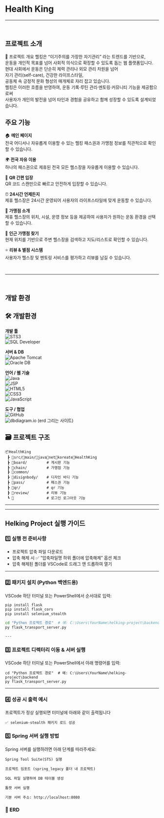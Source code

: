  # Health King





-----------------------------------------------------------------------------------------------------------------

<br>

## 프로젝트 소개

📌 프로젝트 개요
헬킹은 “이기주의를 가장한 자기관리” 라는 트렌드를 기반으로,<br> 운동을 개인적 목표를 넘어 사회적 의식으로 확장할 수 있도록 돕는 웹 플랫폼입니다.<br>
현대 사회에서 운동은 단순히 체력 관리나 외모 관리 차원을 넘어<br>
자기 관리(self-care), 건강한 라이프스타일,<br>
공동체 속 긍정적 문화 형성의 매개체로 자리 잡고 있습니다.<br>
헬킹은 이러한 흐름을 반영하여, 운동 기록·루틴 관리·멘토링·커뮤니티 기능을 제공함으로써<br>
사용자가 개인의 발전을 넘어 타인과 경험을 공유하고 함께 성장할 수 있도록 설계되었습니다.



## 주요 기능

🏠 **메인 페이지**  
전국 어디서나 자유롭게 이용할 수 있는 헬킹 패스권과 가맹점 정보를 직관적으로 확인할 수 있습니다. <br>  

🌍 **전국 자유 이용**  
하나의 패스권으로 제휴된 전국 모든 헬스장을 자유롭게 이용할 수 있습니다. <br>  

📱 **QR 간편 입장**  
QR 코드 스캔만으로 빠르고 안전하게 입장할 수 있습니다. <br>  

⏰ **24시간 언제든지**  
제휴 헬스장은 24시간 운영되어 사용자의 라이프스타일에 맞게 운동할 수 있습니다. <br>  

🏢 **가맹점 소개**  
제휴 헬스장의 위치, 시설, 운영 정보 등을 제공하여 사용자가 원하는 운동 환경을 선택할 수 있습니다. <br>  

📍 **인근 가맹점 찾기**  
현재 위치를 기반으로 주변 헬스장을 검색하고 지도/리스트로 확인할 수 있습니다. <br>  

⭐ **리뷰 & 별점 시스템**  
사용자가 헬스장 및 멘토링 서비스를 평가하고 리뷰를 남길 수 있습니다. <br>  

<br>

-----------------------------------------------------------------------------------------------------------------

<br>

##  개발 환경   

 
## 🛠️ 개발환경

**개발 툴**  
![STS3](https://img.shields.io/badge/STS3-6DB33F?style=flat&logo=spring&logoColor=white)  
![SQL Developer](https://img.shields.io/badge/SQL_Developer-F80000?style=flat&logo=oracle&logoColor=white)  

**서버 & DB**  
![Apache Tomcat](https://img.shields.io/badge/Apache_Tomcat-F8DC75?style=flat&logo=apachetomcat&logoColor=black)  
![Oracle DB](https://img.shields.io/badge/Oracle-FF0000?style=flat&logo=oracle&logoColor=white)  

**언어 / 웹 기술**  
![Java](https://img.shields.io/badge/Java-ED8B00?style=flat&logo=java&logoColor=white)  
![JSP](https://img.shields.io/badge/JSP-007396?style=flat&logo=jsp&logoColor=white)  
![HTML5](https://img.shields.io/badge/HTML5-E34F26?style=flat&logo=html5&logoColor=white)  
![CSS3](https://img.shields.io/badge/CSS3-1572B6?style=flat&logo=css3&logoColor=white)  
![JavaScript](https://img.shields.io/badge/JavaScript-F7DF1E?style=flat&logo=javascript&logoColor=black)  

**도구 / 협업**  
![GitHub](https://img.shields.io/badge/GitHub-181717?style=flat&logo=github&logoColor=white)  
![dbdiagram.io](https://img.shields.io/badge/dbdiagram.io-0D1117?style=flat&logo=dbdiagram&logoColor=white) (erd 그리는 사이트)



## 🗃 프로젝트 구조
```
📦HealthKing
 ┣ 📂src/📂main/📂java📂net📂koreate📂HealthKing
 ┣ 📂board/         # 게시판 기능           
 ┣ 📂chain/         # 가맹점 기능
 ┣ 📂common/     
 ┣ 📂disignbody/    # 디자인 바디 기능
 ┣ 📂pass/          # 패스권 기능
 ┣ 📂qr/            # qr 기능                  
 ┣ 📂review/        # 리뷰 기능
 ┗ 📂               # 로그인 로그아웃 기능 

```

---


---

## Helking Project 실행 가이드

### 1️⃣ 실행 전 준비사항

- 프로젝트 압축 파일 다운로드  
- 압축 해제 시 ✅ “압축파일명 하위 폴더에 압축해제” 옵션 체크  
- 압축 해제된 폴더를 VSCode로 드래그 앤 드롭하여 열기  

---

### 2️⃣ 패키지 설치 (Python 백엔드용)

VSCode 하단 터미널 또는 PowerShell에서 순서대로 입력:

```bash
pip install flask
pip install flask_cors
pip install selenium_stealth

cd "Python 프로젝트 경로"  # 예: C:\Users\YourName\helking-project\backend
py flask_transport_server.py

---
```
### 3️⃣ 프로젝트 디렉터리 이동 & 서버 실행

VSCode 하단 터미널 또는 PowerShell에서 아래 명령어를 입력:

```
cd "Python 프로젝트 경로"  # 예: C:\Users\YourName\helking-project\backend
py flask_transport_server.py

```
---

### 4️⃣ 성공 시 출력 예시

프로젝트가 정상 실행되면 터미널에 아래와 같이 출력됩니다
```
✅ selenium-stealth 패키지 로드 성공  
```
### 5️⃣ Spring 서버 실행 방법

Spring 서버를 실행하려면 아래 단계를 따라주세요:
```
Spring Tool Suite(STS) 실행

프로젝트 임포트 (spring_legacy 폴더 내 프로젝트)

SQL 파일 실행하여 DB 테이블 생성

톰캣 서버 실행

기본 서버 주소: http://localhost:8080
```

### 📝 ERD










